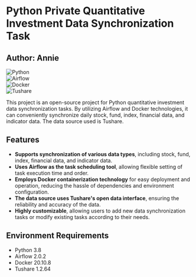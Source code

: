 
# Python Private Quantitative Investment Data Synchronization Task
## Author: Annie
![Python](https://img.shields.io/badge/python-3.8-blue)  
![Airflow](https://img.shields.io/badge/airflow-2.0.2-orange)  
![Docker](https://img.shields.io/badge/docker-20.10.8-green)  
![Tushare](https://img.shields.io/badge/tushare-1.2.64-red)  

This project is an open-source project for Python quantitative investment data synchronization tasks. By utilizing Airflow and Docker technologies, it can conveniently synchronize daily stock, fund, index, financial data, and indicator data. The data source used is Tushare.
  
## Features

- **Supports synchronization of various data types**, including stock, fund, index, financial data, and indicator data.
- **Uses Airflow as the task scheduling tool**, allowing flexible setting of task execution time and order.
- **Employs Docker containerization technology** for easy deployment and operation, reducing the hassle of dependencies and environment configuration.
- **The data source uses Tushare's open data interface**, ensuring the reliability and accuracy of the data.
- **Highly customizable**, allowing users to add new data synchronization tasks or modify existing tasks according to their needs.

## Environment Requirements

- Python 3.8
- Airflow 2.0.2
- Docker 20.10.8
- Tushare 1.2.64
```
